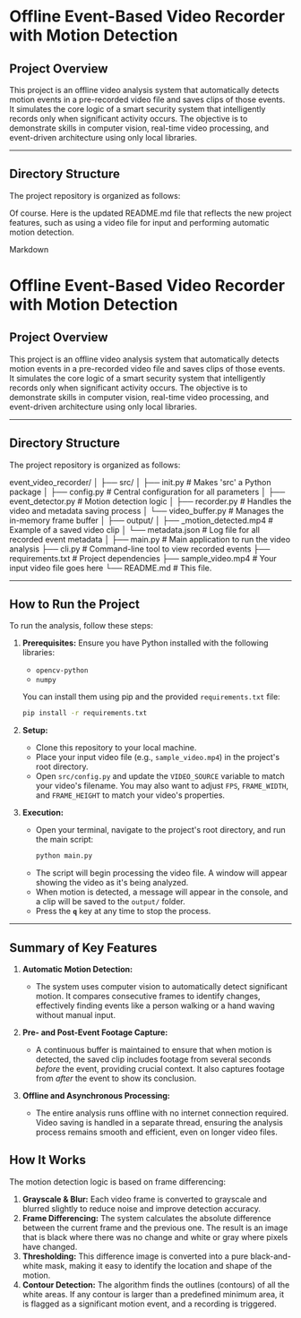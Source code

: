 # **Offline Event-Based Video Recorder with Motion Detection**

## **Project Overview**

This project is an offline video analysis system that automatically detects motion events in a pre-recorded video file and saves clips of those events. It simulates the core logic of a smart security system that intelligently records only when significant activity occurs. The objective is to demonstrate skills in computer vision, real-time video processing, and event-driven architecture using only local libraries.

---

## **Directory Structure**

The project repository is organized as follows:

Of course. Here is the updated README.md file that reflects the new project features, such as using a video file for input and performing automatic motion detection.

Markdown

# **Offline Event-Based Video Recorder with Motion Detection**

## **Project Overview**

This project is an offline video analysis system that automatically detects motion events in a pre-recorded video file and saves clips of those events. It simulates the core logic of a smart security system that intelligently records only when significant activity occurs. The objective is to demonstrate skills in computer vision, real-time video processing, and event-driven architecture using only local libraries.

---

## **Directory Structure**

The project repository is organized as follows:

event_video_recorder/
│
├── src/
│   ├── init.py         # Makes 'src' a Python package
│   ├── config.py           # Central configuration for all parameters
│   ├── event_detector.py   # Motion detection logic
│   ├── recorder.py         # Handles the video and metadata saving process
│   └── video_buffer.py     # Manages the in-memory frame buffer
│
├── output/
│   ├── <timestamp>_motion_detected.mp4 # Example of a saved video clip
│   └── metadata.json                   # Log file for all recorded event metadata
│
├── main.py                 # Main application to run the video analysis
├── cli.py                  # Command-line tool to view recorded events
├── requirements.txt        # Project dependencies
├── sample_video.mp4        # Your input video file goes here
└── README.md               # This file.

---

## **How to Run the Project**

To run the analysis, follow these steps:

1.  **Prerequisites:** Ensure you have Python installed with the following libraries:
    * `opencv-python`
    * `numpy`

    You can install them using pip and the provided `requirements.txt` file:
    ```bash
    pip install -r requirements.txt
    ```

2.  **Setup:**
    * Clone this repository to your local machine.
    * Place your input video file (e.g., `sample_video.mp4`) in the project's root directory.
    * Open `src/config.py` and update the `VIDEO_SOURCE` variable to match your video's filename. You may also want to adjust `FPS`, `FRAME_WIDTH`, and `FRAME_HEIGHT` to match your video's properties.

3.  **Execution:**
    * Open your terminal, navigate to the project's root directory, and run the main script:
        ```bash
        python main.py
        ```
    * The script will begin processing the video file. A window will appear showing the video as it's being analyzed.
    * When motion is detected, a message will appear in the console, and a clip will be saved to the `output/` folder.
    * Press the **`q`** key at any time to stop the process.

---

## **Summary of Key Features**

1.  **Automatic Motion Detection:**
    * The system uses computer vision to automatically detect significant motion. It compares consecutive frames to identify changes, effectively finding events like a person walking or a hand waving without manual input.

2.  **Pre- and Post-Event Footage Capture:**
    * A continuous buffer is maintained to ensure that when motion is detected, the saved clip includes footage from several seconds *before* the event, providing crucial context. It also captures footage from *after* the event to show its conclusion.

3.  **Offline and Asynchronous Processing:**
    * The entire analysis runs offline with no internet connection required. Video saving is handled in a separate thread, ensuring the analysis process remains smooth and efficient, even on longer video files.

## **How It Works**

The motion detection logic is based on frame differencing:

1.  **Grayscale & Blur:** Each video frame is converted to grayscale and blurred slightly to reduce noise and improve detection accuracy.
2.  **Frame Differencing:** The system calculates the absolute difference between the current frame and the previous one. The result is an image that is black where there was no change and white or gray where pixels have changed.
3.  **Thresholding:** This difference image is converted into a pure black-and-white mask, making it easy to identify the location and shape of the motion.
4.  **Contour Detection:** The algorithm finds the outlines (contours) of all the white areas. If any contour is larger than a predefined minimum area, it is flagged as a significant motion event, and a recording is triggered.
